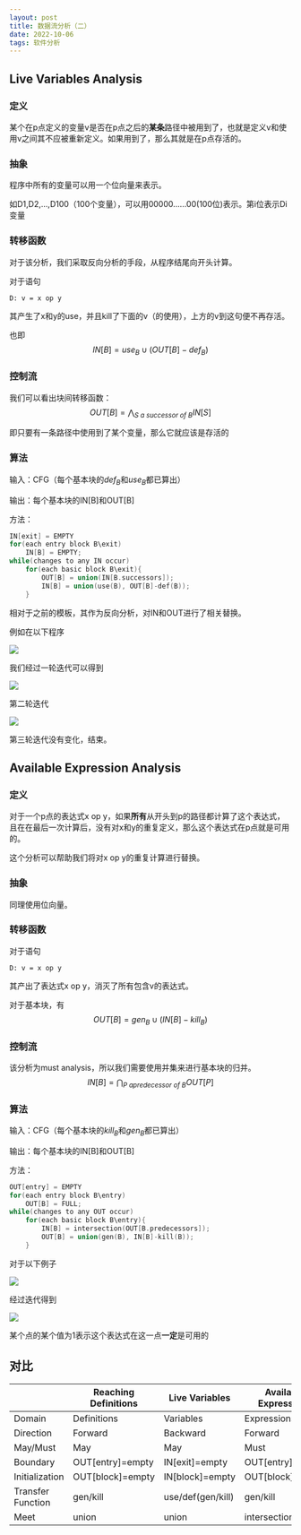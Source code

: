 ```yaml
---
layout: post
title: 数据流分析（二）
date: 2022-10-06
tags: 软件分析
---
```


## Live Variables Analysis

### 定义

某个在p点定义的变量v是否在p点之后的**某条**路径中被用到了，也就是定义v和使用v之间其不应被重新定义。如果用到了，那么其就是在p点存活的。

### 抽象

程序中所有的变量可以用一个位向量来表示。

如D1,D2,...,D100（100个变量），可以用00000……00(100位)表示。第i位表示Di变量

### 转移函数

对于该分析，我们采取反向分析的手段，从程序结尾向开头计算。

对于语句

```
D: v = x op y
```

其产生了x和y的use，并且kill了下面的v（的使用），上方的v到这句便不再存活。

也即
$$
IN[B]=use_B \cup (OUT[B]-def_B)
$$

### 控制流

我们可以看出块间转移函数：
$$
OUT[B]=\bigwedge_{S\ a\ successor\ of\ B}IN[S]
$$


即只要有一条路径中使用到了某个变量，那么它就应该是存活的

### 算法

输入：CFG（每个基本块的$def_B$和$use_B$都已算出）

输出：每个基本块的IN[B]和OUT[B]

方法：

```c++
IN[exit] = EMPTY
for(each entry block B\exit)
	IN[B] = EMPTY;
while(changes to any IN occur)
	for(each basic block B\exit){
		OUT[B] = union(IN[B.successors]);
		IN[B] = union(use(B), OUT[B]-def(B));
	}
```

相对于之前的模板，其作为反向分析，对IN和OUT进行了相关替换。

例如在以下程序

![](https://newtank1.github.io/assets/images/QQ截图20221006191000.png)

我们经过一轮迭代可以得到

![](https://newtank1.github.io/assets/images/QQ截图20221006191647.png)

第二轮迭代

![](https://newtank1.github.io/assets/images/QQ截图20221006193140.png)

第三轮迭代没有变化，结束。

## Available Expression Analysis

### 定义

对于一个p点的表达式x op y，如果**所有**从开头到p的路径都计算了这个表达式，且在在最后一次计算后，没有对x和y的重复定义，那么这个表达式在p点就是可用的。

这个分析可以帮助我们将对x op y的重复计算进行替换。

### 抽象

同理使用位向量。

### 转移函数

对于语句

```
D: v = x op y
```

其产出了表达式x op y，消灭了所有包含v的表达式。

对于基本块，有
$$
OUT[B]=gen_B \cup (IN[B]-kill_B)
$$


### 控制流

该分析为must analysis，所以我们需要使用并集来进行基本块的归并。
$$
IN[B]=\bigcap _{P\ a predecessor\ of\ B}OUT[P]
$$

### 算法

输入：CFG（每个基本块的$kill_B$和$gen_B$都已算出）

输出：每个基本块的IN[B]和OUT[B]

方法：

```c++
OUT[entry] = EMPTY
for(each entry block B\entry)
	OUT[B] = FULL;  
while(changes to any OUT occur)
	for(each basic block B\entry){
		IN[B] = intersection(OUT[B.predecessors]);
		OUT[B] = union(gen(B), IN[B]-kill(B));
	}
```

对于以下例子

![](https://newtank1.github.io/assets/images/QQ截图20221006195039.png)

经过迭代得到

![](https://newtank1.github.io/assets/images/QQ截图20221006195736.png)

某个点的某个值为1表示这个表达式在这一点**一定**是可用的

## 对比

|                   | Reaching Definitions | Live Variables    | Available Expressions |
| ----------------- | -------------------- | ----------------- | --------------------- |
| Domain            | Definitions          | Variables         | Expressions           |
| Direction         | Forward              | Backward          | Forward               |
| May/Must          | May                  | May               | Must                  |
| Boundary          | OUT[entry]=empty     | IN[exit]=empty    | OUT[entry]=empty      |
| Initialization    | OUT[block]=empty     | IN[block]=empty   | OUT[block]=full       |
| Transfer Function | gen/kill             | use/def(gen/kill) | gen/kill              |
| Meet              | union                | union             | intersection          |

